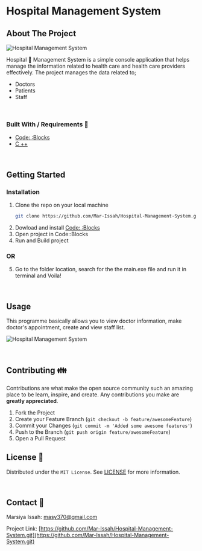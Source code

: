 # Hospital Management System

## About The Project

![Hospital Management System](https://res.cloudinary.com/dytnpjxrd/image/upload/v1616550368/Hospital-Mgt-Sys_sbvahd.png)

Hospital :hospital: Management System is a simple console application that helps manage the information related to health care and health care providers effectively. The project manages the data related to;

- Doctors
- Patients
- Staff

<br>

### Built With / Requirements :construction_worker:

- [Code: :Blocks](https://www.codeblocks.org/)
- [C ++](https://www.cplusplus.com/)

<br>

<!-- GETTING STARTED -->

## Getting Started

### Installation

1. Clone the repo on your local machine
   ```sh
   git clone https://github.com/Mar-Issah/Hospital-Management-System.git
   ```
2. Dowload and install [Code: :Blocks](https://www.codeblocks.org/downloads/)
3. Open project in Code::Blocks
4. Run and Build project

### OR
5. Go to the folder location, search for the the main.exe file and run it in terminal and Voila!

<br>

## Usage

This programme basically allows you to view doctor information, make doctor's appointment, create and view staff list.

![Hospital Management System](https://res.cloudinary.com/dytnpjxrd/image/upload/v1616550506/Hospital-Mgt-Sys2_znyqu3.png)

<br>
<!-- CONTRIBUTING -->

## Contributing :family:

Contributions are what make the open source community such an amazing place to be learn, inspire, and create. Any contributions you make are **greatly appreciated**.

1. Fork the Project
2. Create your Feature Branch (`git checkout -b feature/awesomeFeature`)
3. Commit your Changes (`git commit -m 'Added some awesome features'`)
4. Push to the Branch (`git push origin feature/awesomeFeature`)
5. Open a Pull Request
   <br>

<!-- LICENSE -->

## License :page_facing_up:

Distributed under the `MIT License`. See [LICENSE](https://choosealicense.com/licenses/mit/) for more information.

<!-- CONTACT -->

<br>

## Contact :e-mail:

Marsiya Issah: masy370@gmail.com

Project Link: [https://github.com/Mar-Issah/Hospital-Management-System.git](https://github.com/Mar-Issah/Hospital-Management-System.git)
